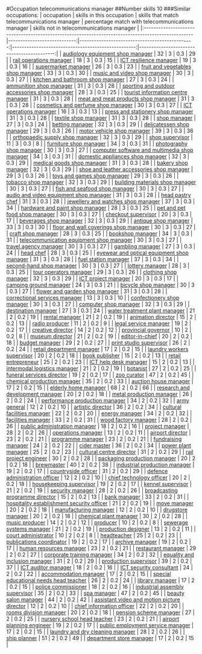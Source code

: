 #Occupation telecommunications manager
##Number skills 10
###Similar occupations:
| occupation                                                                                        |   skills in this occupation |   skills that match telecommunications manager |   percentage match with telecommunications manager |   skills not in telecommunications manager |
|:--------------------------------------------------------------------------------------------------|----------------------------:|-----------------------------------------------:|---------------------------------------------------:|-------------------------------------------:|
| [audiology equipment shop manager](audiology_equipment_shop_manager.md)                           |                          32 |                                              3 |                                                0.3 |                                         29 |
| [rail operations manager](rail_operations_manager.md)                                             |                          18 |                                              3 |                                                0.3 |                                         15 |
| [ICT resilience manager](ICT_resilience_manager.md)                                               |                          19 |                                              3 |                                                0.3 |                                         16 |
| [supermarket manager](supermarket_manager.md)                                                     |                          26 |                                              3 |                                                0.3 |                                         23 |
| [fruit and vegetables shop manager](fruit_and_vegetables_shop_manager.md)                         |                          33 |                                              3 |                                                0.3 |                                         30 |
| [music and video shop manager](music_and_video_shop_manager.md)                                   |                          30 |                                              3 |                                                0.3 |                                         27 |
| [kitchen and bathroom shop manager](kitchen_and_bathroom_shop_manager.md)                         |                          27 |                                              3 |                                                0.3 |                                         24 |
| [ammunition shop manager](ammunition_shop_manager.md)                                             |                          31 |                                              3 |                                                0.3 |                                         28 |
| [sporting and outdoor accessories shop manager](sporting_and_outdoor_accessories_shop_manager.md) |                          28 |                                              3 |                                                0.3 |                                         25 |
| [tourist information centre manager](tourist_information_centre_manager.md)                       |                          31 |                                              3 |                                                0.3 |                                         28 |
| [meat and meat products shop manager](meat_and_meat_products_shop_manager.md)                     |                          31 |                                              3 |                                                0.3 |                                         28 |
| [cosmetics and perfume shop manager](cosmetics_and_perfume_shop_manager.md)                       |                          30 |                                              3 |                                                0.3 |                                         27 |
| [ICT operations manager](ICT_operations_manager.md)                                               |                          16 |                                              3 |                                                0.3 |                                         13 |
| [press and stationery shop manager](press_and_stationery_shop_manager.md)                         |                          31 |                                              3 |                                                0.3 |                                         28 |
| [textile shop manager](textile_shop_manager.md)                                                   |                          31 |                                              3 |                                                0.3 |                                         28 |
| [shop manager](shop_manager.md)                                                                   |                          27 |                                              3 |                                                0.3 |                                         24 |
| [betting manager](betting_manager.md)                                                             |                          32 |                                              3 |                                                0.3 |                                         29 |
| [delicatessen shop manager](delicatessen_shop_manager.md)                                         |                          29 |                                              3 |                                                0.3 |                                         26 |
| [motor vehicle shop manager](motor_vehicle_shop_manager.md)                                       |                          39 |                                              3 |                                                0.3 |                                         36 |
| [orthopaedic supply shop manager](orthopaedic_supply_shop_manager.md)                             |                          32 |                                              3 |                                                0.3 |                                         29 |
| [shop supervisor](shop_supervisor.md)                                                             |                          11 |                                              3 |                                                0.3 |                                          8 |
| [furniture shop manager](furniture_shop_manager.md)                                               |                          34 |                                              3 |                                                0.3 |                                         31 |
| [photography shop manager](photography_shop_manager.md)                                           |                          30 |                                              3 |                                                0.3 |                                         27 |
| [computer software and multimedia shop manager](computer_software_and_multimedia_shop_manager.md) |                          34 |                                              3 |                                                0.3 |                                         31 |
| [domestic appliances shop manager](domestic_appliances_shop_manager.md)                           |                          32 |                                              3 |                                                0.3 |                                         29 |
| [medical goods shop manager](medical_goods_shop_manager.md)                                       |                          31 |                                              3 |                                                0.3 |                                         28 |
| [bakery shop manager](bakery_shop_manager.md)                                                     |                          32 |                                              3 |                                                0.3 |                                         29 |
| [shoe and leather accessories shop manager](shoe_and_leather_accessories_shop_manager.md)         |                          29 |                                              3 |                                                0.3 |                                         26 |
| [toys and games shop manager](toys_and_games_shop_manager.md)                                     |                          29 |                                              3 |                                                0.3 |                                         26 |
| [tobacco shop manager](tobacco_shop_manager.md)                                                   |                          32 |                                              3 |                                                0.3 |                                         29 |
| [building materials shop manager](building_materials_shop_manager.md)                             |                          30 |                                              3 |                                                0.3 |                                         27 |
| [fish and seafood shop manager](fish_and_seafood_shop_manager.md)                                 |                          30 |                                              3 |                                                0.3 |                                         27 |
| [audio and video equipment shop manager](audio_and_video_equipment_shop_manager.md)               |                          31 |                                              3 |                                                0.3 |                                         28 |
| [head pastry chef](head_pastry_chef.md)                                                           |                          31 |                                              3 |                                                0.3 |                                         28 |
| [jewellery and watches shop manager](jewellery_and_watches_shop_manager.md)                       |                          37 |                                              3 |                                                0.3 |                                         34 |
| [hardware and paint shop manager](hardware_and_paint_shop_manager.md)                             |                          28 |                                              3 |                                                0.3 |                                         25 |
| [pet and pet food shop manager](pet_and_pet_food_shop_manager.md)                                 |                          30 |                                              3 |                                                0.3 |                                         27 |
| [checkout supervisor](checkout_supervisor.md)                                                     |                          20 |                                              3 |                                                0.3 |                                         17 |
| [beverages shop manager](beverages_shop_manager.md)                                               |                          32 |                                              3 |                                                0.3 |                                         29 |
| [antique shop manager](antique_shop_manager.md)                                                   |                          33 |                                              3 |                                                0.3 |                                         30 |
| [floor and wall coverings shop manager](floor_and_wall_coverings_shop_manager.md)                 |                          30 |                                              3 |                                                0.3 |                                         27 |
| [craft shop manager](craft_shop_manager.md)                                                       |                          28 |                                              3 |                                                0.3 |                                         25 |
| [bookshop manager](bookshop_manager.md)                                                           |                          34 |                                              3 |                                                0.3 |                                         31 |
| [telecommunication equipment shop manager](telecommunication_equipment_shop_manager.md)           |                          30 |                                              3 |                                                0.3 |                                         27 |
| [travel agency manager](travel_agency_manager.md)                                                 |                          30 |                                              3 |                                                0.3 |                                         27 |
| [gambling manager](gambling_manager.md)                                                           |                          27 |                                              3 |                                                0.3 |                                         24 |
| [head chef](head_chef.md)                                                                         |                          28 |                                              3 |                                                0.3 |                                         25 |
| [eyewear and optical equipment shop manager](eyewear_and_optical_equipment_shop_manager.md)       |                          31 |                                              3 |                                                0.3 |                                         28 |
| [fuel station manager](fuel_station_manager.md)                                                   |                          37 |                                              3 |                                                0.3 |                                         34 |
| [second-hand shop manager](second-hand_shop_manager.md)                                           |                          30 |                                              3 |                                                0.3 |                                         27 |
| [lottery manager](lottery_manager.md)                                                             |                          28 |                                              3 |                                                0.3 |                                         25 |
| [tour operators manager](tour_operators_manager.md)                                               |                          29 |                                              3 |                                                0.3 |                                         26 |
| [clothing shop manager](clothing_shop_manager.md)                                                 |                          32 |                                              3 |                                                0.3 |                                         29 |
| [ICT project manager](ICT_project_manager.md)                                                     |                          20 |                                              3 |                                                0.3 |                                         17 |
| [camping ground manager](camping_ground_manager.md)                                               |                          24 |                                              3 |                                                0.3 |                                         21 |
| [bicycle shop manager](bicycle_shop_manager.md)                                                   |                          30 |                                              3 |                                                0.3 |                                         27 |
| [flower and garden shop manager](flower_and_garden_shop_manager.md)                               |                          31 |                                              3 |                                                0.3 |                                         28 |
| [correctional services manager](correctional_services_manager.md)                                 |                          13 |                                              3 |                                                0.3 |                                         10 |
| [confectionery shop manager](confectionery_shop_manager.md)                                       |                          30 |                                              3 |                                                0.3 |                                         27 |
| [computer shop manager](computer_shop_manager.md)                                                 |                          32 |                                              3 |                                                0.3 |                                         29 |
| [destination manager](destination_manager.md)                                                     |                          27 |                                              3 |                                                0.3 |                                         24 |
| [water treatment plant manager](water_treatment_plant_manager.md)                                 |                          21 |                                              2 |                                                0.2 |                                         19 |
| [rental manager](rental_manager.md)                                                               |                          21 |                                              2 |                                                0.2 |                                         19 |
| [animation director](animation_director.md)                                                       |                          15 |                                              2 |                                                0.2 |                                         13 |
| [radio producer](radio_producer.md)                                                               |                          11 |                                              2 |                                                0.2 |                                          9 |
| [legal service manager](legal_service_manager.md)                                                 |                          19 |                                              2 |                                                0.2 |                                         17 |
| [creative director](creative_director.md)                                                         |                          14 |                                              2 |                                                0.2 |                                         12 |
| [provincial governor](provincial_governor.md)                                                     |                          10 |                                              2 |                                                0.2 |                                          8 |
| [museum director](museum_director.md)                                                             |                          21 |                                              2 |                                                0.2 |                                         19 |
| [editor-in-chief](editor-in-chief.md)                                                             |                          20 |                                              2 |                                                0.2 |                                         18 |
| [budget manager](budget_manager.md)                                                               |                          29 |                                              2 |                                                0.2 |                                         27 |
| [print studio supervisor](print_studio_supervisor.md)                                             |                          26 |                                              2 |                                                0.2 |                                         24 |
| [retail department manager](retail_department_manager.md)                                         |                          17 |                                              2 |                                                0.2 |                                         15 |
| [laundry workers supervisor](laundry_workers_supervisor.md)                                       |                          20 |                                              2 |                                                0.2 |                                         18 |
| [book publisher](book_publisher.md)                                                               |                          15 |                                              2 |                                                0.2 |                                         13 |
| [retail entrepreneur](retail_entrepreneur.md)                                                     |                          25 |                                              2 |                                                0.2 |                                         23 |
| [ICT help desk manager](ICT_help_desk_manager.md)                                                 |                          15 |                                              2 |                                                0.2 |                                         13 |
| [intermodal logistics manager](intermodal_logistics_manager.md)                                   |                          21 |                                              2 |                                                0.2 |                                         19 |
| [botanist](botanist.md)                                                                           |                          27 |                                              2 |                                                0.2 |                                         25 |
| [funeral services director](funeral_services_director.md)                                         |                          19 |                                              2 |                                                0.2 |                                         17 |
| [zoo curator](zoo_curator.md)                                                                     |                          47 |                                              2 |                                                0.2 |                                         45 |
| [chemical production manager](chemical_production_manager.md)                                     |                          35 |                                              2 |                                                0.2 |                                         33 |
| [auction house manager](auction_house_manager.md)                                                 |                          17 |                                              2 |                                                0.2 |                                         15 |
| [elderly home manager](elderly_home_manager.md)                                                   |                          68 |                                              2 |                                                0.2 |                                         66 |
| [research and development manager](research_and_development_manager.md)                           |                          20 |                                              2 |                                                0.2 |                                         18 |
| [metal production manager](metal_production_manager.md)                                           |                          26 |                                              2 |                                                0.2 |                                         24 |
| [performance production manager](performance_production_manager.md)                               |                          34 |                                              2 |                                                0.2 |                                         32 |
| [army general](army_general.md)                                                                   |                          12 |                                              2 |                                                0.2 |                                         10 |
| [artistic director](artistic_director.md)                                                         |                          36 |                                              2 |                                                0.2 |                                         34 |
| [cultural facilities manager](cultural_facilities_manager.md)                                     |                          22 |                                              2 |                                                0.2 |                                         20 |
| [energy manager](energy_manager.md)                                                               |                          34 |                                              2 |                                                0.2 |                                         32 |
| [facilities manager](facilities_manager.md)                                                       |                          33 |                                              2 |                                                0.2 |                                         31 |
| [wood factory manager](wood_factory_manager.md)                                                   |                          28 |                                              2 |                                                0.2 |                                         26 |
| [public administration manager](public_administration_manager.md)                                 |                          18 |                                              2 |                                                0.2 |                                         16 |
| [project manager](project_manager.md)                                                             |                          28 |                                              2 |                                                0.2 |                                         26 |
| [operations manager](operations_manager.md)                                                       |                          13 |                                              2 |                                                0.2 |                                         11 |
| [airport director](airport_director.md)                                                           |                          23 |                                              2 |                                                0.2 |                                         21 |
| [programme manager](programme_manager.md)                                                         |                          23 |                                              2 |                                                0.2 |                                         21 |
| [fundraising manager](fundraising_manager.md)                                                     |                          24 |                                              2 |                                                0.2 |                                         22 |
| [cider master](cider_master.md)                                                                   |                          36 |                                              2 |                                                0.2 |                                         34 |
| [power plant manager](power_plant_manager.md)                                                     |                          25 |                                              2 |                                                0.2 |                                         23 |
| [cultural centre director](cultural_centre_director.md)                                           |                          31 |                                              2 |                                                0.2 |                                         29 |
| [rail project engineer](rail_project_engineer.md)                                                 |                          30 |                                              2 |                                                0.2 |                                         28 |
| [packaging production manager](packaging_production_manager.md)                                   |                          20 |                                              2 |                                                0.2 |                                         18 |
| [brewmaster](brewmaster.md)                                                                       |                          40 |                                              2 |                                                0.2 |                                         38 |
| [industrial production manager](industrial_production_manager.md)                                 |                          19 |                                              2 |                                                0.2 |                                         17 |
| [countryside officer](countryside_officer.md)                                                     |                          31 |                                              2 |                                                0.2 |                                         29 |
| [defence administration officer](defence_administration_officer.md)                               |                          12 |                                              2 |                                                0.2 |                                         10 |
| [chief technology officer](chief_technology_officer.md)                                           |                          20 |                                              2 |                                                0.2 |                                         18 |
| [housekeeping supervisor](housekeeping_supervisor.md)                                             |                          19 |                                              2 |                                                0.2 |                                         17 |
| [kennel supervisor](kennel_supervisor.md)                                                         |                          21 |                                              2 |                                                0.2 |                                         19 |
| [security manager](security_manager.md)                                                           |                          28 |                                              2 |                                                0.2 |                                         26 |
| [broadcasting programme director](broadcasting_programme_director.md)                             |                          15 |                                              2 |                                                0.2 |                                         13 |
| [bank manager](bank_manager.md)                                                                   |                          33 |                                              2 |                                                0.2 |                                         31 |
| [hospitality establishment security officer](hospitality_establishment_security_officer.md)       |                          21 |                                              2 |                                                0.2 |                                         19 |
| [move manager](move_manager.md)                                                                   |                          20 |                                              2 |                                                0.2 |                                         18 |
| [manufacturing manager](manufacturing_manager.md)                                                 |                          12 |                                              2 |                                                0.2 |                                         10 |
| [drugstore manager](drugstore_manager.md)                                                         |                          20 |                                              2 |                                                0.2 |                                         18 |
| [chemical plant manager](chemical_plant_manager.md)                                               |                          30 |                                              2 |                                                0.2 |                                         28 |
| [music producer](music_producer.md)                                                               |                          14 |                                              2 |                                                0.2 |                                         12 |
| [producer](producer.md)                                                                           |                          10 |                                              2 |                                                0.2 |                                          8 |
| [sewerage systems manager](sewerage_systems_manager.md)                                           |                          21 |                                              2 |                                                0.2 |                                         19 |
| [production designer](production_designer.md)                                                     |                          13 |                                              2 |                                                0.2 |                                         11 |
| [court administrator](court_administrator.md)                                                     |                          10 |                                              2 |                                                0.2 |                                          8 |
| [headteacher](headteacher.md)                                                                     |                          25 |                                              2 |                                                0.2 |                                         23 |
| [publications coordinator](publications_coordinator.md)                                           |                          19 |                                              2 |                                                0.2 |                                         17 |
| [archive manager](archive_manager.md)                                                             |                          19 |                                              2 |                                                0.2 |                                         17 |
| [human resources manager](human_resources_manager.md)                                             |                          23 |                                              2 |                                                0.2 |                                         21 |
| [restaurant manager](restaurant_manager.md)                                                       |                          29 |                                              2 |                                                0.2 |                                         27 |
| [corporate training manager](corporate_training_manager.md)                                       |                          34 |                                              2 |                                                0.2 |                                         32 |
| [equality and inclusion manager](equality_and_inclusion_manager.md)                               |                          31 |                                              2 |                                                0.2 |                                         29 |
| [production supervisor](production_supervisor.md)                                                 |                          39 |                                              2 |                                                0.2 |                                         37 |
| [ICT auditor manager](ICT_auditor_manager.md)                                                     |                          18 |                                              2 |                                                0.2 |                                         16 |
| [ICT security consultant](ICT_security_consultant.md)                                             |                          24 |                                              2 |                                                0.2 |                                         22 |
| [accommodation manager](accommodation_manager.md)                                                 |                          17 |                                              2 |                                                0.2 |                                         15 |
| [special educational needs head teacher](special_educational_needs_head_teacher.md)               |                          26 |                                              2 |                                                0.2 |                                         24 |
| [library manager](library_manager.md)                                                             |                          17 |                                              2 |                                                0.2 |                                         15 |
| [police commissioner](police_commissioner.md)                                                     |                          18 |                                              2 |                                                0.2 |                                         16 |
| [industrial assembly supervisor](industrial_assembly_supervisor.md)                               |                          35 |                                              2 |                                                0.2 |                                         33 |
| [spa manager](spa_manager.md)                                                                     |                          47 |                                              2 |                                                0.2 |                                         45 |
| [beauty salon manager](beauty_salon_manager.md)                                                   |                          44 |                                              2 |                                                0.2 |                                         42 |
| [assistant video and motion picture director](assistant_video_and_motion_picture_director.md)     |                          12 |                                              2 |                                                0.2 |                                         10 |
| [chief information officer](chief_information_officer.md)                                         |                          22 |                                              2 |                                                0.2 |                                         20 |
| [rooms division manager](rooms_division_manager.md)                                               |                          20 |                                              2 |                                                0.2 |                                         18 |
| [pension scheme manager](pension_scheme_manager.md)                                               |                          27 |                                              2 |                                                0.2 |                                         25 |
| [nursery school head teacher](nursery_school_head_teacher.md)                                     |                          23 |                                              2 |                                                0.2 |                                         21 |
| [airport planning engineer](airport_planning_engineer.md)                                         |                          19 |                                              2 |                                                0.2 |                                         17 |
| [public employment service manager](public_employment_service_manager.md)                         |                          17 |                                              2 |                                                0.2 |                                         15 |
| [laundry and dry cleaning manager](laundry_and_dry_cleaning_manager.md)                           |                          28 |                                              2 |                                                0.2 |                                         26 |
| [ship planner](ship_planner.md)                                                                   |                          51 |                                              2 |                                                0.2 |                                         49 |
| [department store manager](department_store_manager.md)                                           |                          17 |                                              2 |                                                0.2 |                                         15 |
